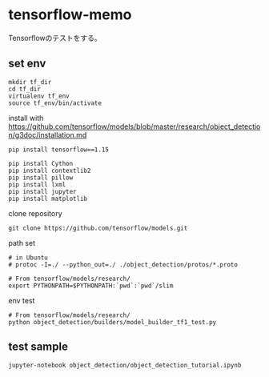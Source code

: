 # tensorflow-memo
Tensorflowのテストをする。　　

## set env

```
mkdir tf_dir
cd tf_dir
virtualenv tf_env
source tf_env/bin/activate
```

install with https://github.com/tensorflow/models/blob/master/research/object_detection/g3doc/installation.md
```
pip install tensorflow==1.15
```

```
pip install Cython
pip install contextlib2
pip install pillow
pip install lxml
pip install jupyter
pip install matplotlib
```

clone repository
```
git clone https://github.com/tensorflow/models.git
```
path set
```
# in Ubuntu
# protoc -I=./ --python_out=./ ./object_detection/protos/*.proto

# From tensorflow/models/research/
export PYTHONPATH=$PYTHONPATH:`pwd`:`pwd`/slim
```

env test
```
# From tensorflow/models/research/
python object_detection/builders/model_builder_tf1_test.py
```

## test sample

```
jupyter-notebook object_detection/object_detection_tutorial.ipynb 
```
